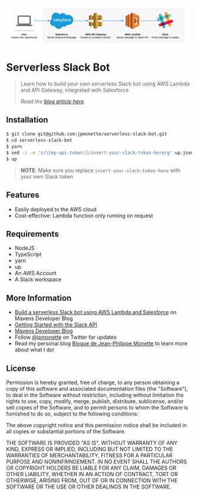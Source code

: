 ![Serverless Slack Bot with Salesforce](assets/network-diagram.png)

# Serverless Slack Bot

> Learn how to build your own serverless Slack bot using AWS Lambda and API Gateway, integrated with Salesforce
>
> _Read the [blog article here](http://mavens.github.io/2018/03/06/build-a-serverless-slack-bot-using-aws-lambda-and-salesforce)._

## Installation

```bash
$ git clone git@github.com:jpmonette/serverless-slack-bot.git
$ cd serverless-slack-bot
$ yarn
$ sed -i -e 's/\[my-api-token\]/insert-your-slack-token-here/g' up.json
$ up
```

> **NOTE**: Make sure you replace `insert-your-slack-token-here` with your own Slack token

## Features

* Easily deployed to the AWS cloud
* Cost-effective: Lambda function only running on request

## Requirements

* NodeJS
* TypeScript
* yarn
* up
* An AWS Account
* A Slack workspace

## More Information

* [Build a serverless Slack bot using AWS Lambda and Salesforce](http://mavens.github.io/2018/03/06/build-a-serverless-slack-bot-using-aws-lambda-and-salesforce) on Mavens Developer Blog
* [Getting Started with the Slack API](https://api.slack.com/getting-started)
* [Mavens Developer Blog](http://mavens.github.io/)
* Follow [@jpmonette](https://twitter.com/jpmonette) on Twitter for updates
* Read my personal blog [Blogue de Jean-Philippe Monette](http://blogue.jpmonette.net/) to learn more about what I do!

## License

Permission is hereby granted, free of charge, to any person obtaining a copy of this software and associated documentation files (the "Software"), to deal in the Software without restriction, including without limitation the rights to use, copy, modify, merge, publish, distribute, sublicense, and/or sell copies of the Software, and to permit persons to whom the Software is furnished to do so, subject to the following conditions:

The above copyright notice and this permission notice shall be included in all copies or substantial portions of the Software.

THE SOFTWARE IS PROVIDED "AS IS", WITHOUT WARRANTY OF ANY KIND, EXPRESS OR IMPLIED, INCLUDING BUT NOT LIMITED TO THE WARRANTIES OF MERCHANTABILITY, FITNESS FOR A PARTICULAR PURPOSE AND NONINFRINGEMENT. IN NO EVENT SHALL THE AUTHORS OR COPYRIGHT HOLDERS BE LIABLE FOR ANY CLAIM, DAMAGES OR OTHER LIABILITY, WHETHER IN AN ACTION OF CONTRACT, TORT OR OTHERWISE, ARISING FROM, OUT OF OR IN CONNECTION WITH THE SOFTWARE OR THE USE OR OTHER DEALINGS IN THE SOFTWARE.